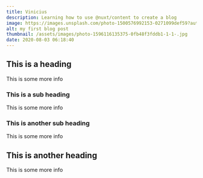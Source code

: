 ```yaml
---
title: Vinicius
description: Learning how to use @nuxt/content to create a blog
image: https://images.unsplash.com/photo-1500576992153-0271099def59?auto=format&fit=crop&w=1000&q=50
alt: my first blog post
thumbnail: /assets/images/photo-1596116135375-0fb48f3fddb1-1-1-.jpg
date: 2020-08-03 06:18:40
---
```


## This is a heading

This is some more info

### This is a sub heading

This is some more info

### This is another sub heading

This is some more info

## This is another heading

This is some more info
